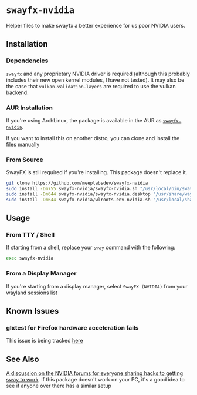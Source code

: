 # `swayfx-nvidia`

Helper files to make swayfx a better experience for us poor NVIDIA users.

## Installation

### Dependencies

`swayfx` and any proprietary NVIDIA driver is required (although this probably includes their new open kernel modules, I have not tested). It may also be the case that `vulkan-validation-layers` are required to use the vulkan backend.

### AUR Installation

If you're using ArchLinux, the package is available in the AUR as [`swayfx-nvidia`](https://aur.archlinux.org/packages/swayfx-nvidia).

If you want to install this on another distro, you can clone and install the files manually

### From Source

SwayFX is still required if you're installing. This package doesn't replace it.

```sh
git clone https://github.com/meeplabsdev/swayfx-nvidia
sudo install -Dm755 swayfx-nvidia/swayfx-nvidia.sh "/usr/local/bin/swayfx-nvidia"
sudo install -Dm644 swayfx-nvidia/swayfx-nvidia.desktop "/usr/share/wayland-sessions/swayfx-nvidia.desktop"
sudo install -Dm644 swayfx-nvidia/wlroots-env-nvidia.sh "/usr/local/share/wlroots-nvidia/wlroots-env-nvidia.sh"
```

## Usage

### From TTY / Shell

If starting from a shell, replace your `sway` command with the following:

```sh
exec swayfx-nvidia
```
### From a Display Manager

If you're starting from a display manager, select `SwayFX (NVIDIA)` from your wayland sessions list

## Known Issues

### glxtest for Firefox hardware acceleration fails

This issue is being tracked [here](https://bugzilla.mozilla.org/show_bug.cgi?id=1759315)

## See Also

[A discussion on the NVIDIA forums for everyone sharing hacks to getting sway to work](https://forums.developer.nvidia.com/t/nvidia-495-on-sway-tutorial-questions-arch-based-distros/192212). If this package doesn't work on your PC, it's a good idea to see if anyone over there has a similar setup
